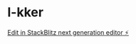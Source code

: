 # l-kker

[Edit in StackBlitz next generation editor ⚡️](https://stackblitz.com/~/github.com/adibadi12/l-kker)